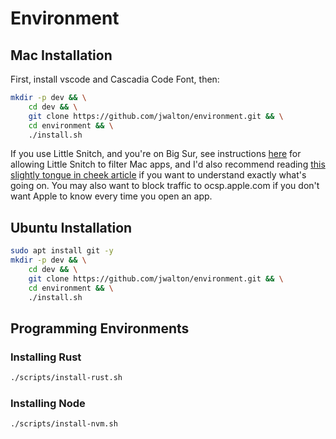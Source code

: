 # Environment

## Mac Installation

First, install vscode and Cascadia Code Font, then:

```sh
mkdir -p dev && \
    cd dev && \
    git clone https://github.com/jwalton/environment.git && \
    cd environment && \
    ./install.sh
```

If you use Little Snitch, and you're on Big Sur, see instructions [here](https://tinyapps.org/blog/202010210700_whose_computer_is_it.html) for allowing Little Snitch to filter Mac apps, and I'd also recommend reading [this slightly tongue in cheek article](https://www.naut.ca/blog/2020/11/13/forbidden-commands-to-liberate-macos/) if you want to understand exactly what's going on.  You may also want to block traffic to ocsp.apple.com if you don't want Apple to know every time you open an app.

## Ubuntu Installation

```sh
sudo apt install git -y
mkdir -p dev && \
    cd dev && \
    git clone https://github.com/jwalton/environment.git && \
    cd environment && \
    ./install.sh
```

## Programming Environments

### Installing Rust

```sh
./scripts/install-rust.sh
```

### Installing Node

```sh
./scripts/install-nvm.sh
```
